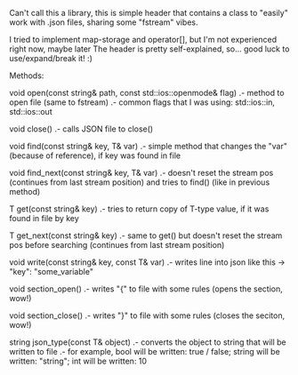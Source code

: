 Can't call this a library, this is simple header that contains a class to "easily" work with .json files, sharing some "fstream" vibes.

I tried to implement map-storage and operator[], but I'm not experienced right now, maybe later
The header is pretty self-explained, so... good luck to use/expand/break it! :)

Methods:

void open(const string& path, const std::ios::openmode& flag)
.- method to open file (same to fstream)
.- common flags that I was using: std::ios::in, std::ios::out

void close()
.- calls JSON file to close()

void find(const string& key, T& var) 
.- simple method that changes the "var" (because of reference), if key was found in file

void find_next(const string& key, T& var) 
.- doesn't reset the stream pos (continues from last stream position) and tries to find() (like in previous method)

T get<T>(const string& key) 
.- tries to return copy of T-type value, if it was found in file by key

T get_next<T>(const string& key) 
.- same to get() but doesn't reset the stream pos before searching (continues from last stream position)

void write(const string& key, const T& var) 
.- writes line into json like this -> "key": "some_variable"

void section_open()
.- writes "{" to file with some rules (opens the section, wow!)

void section_close()
.- writes "}" to file with some rules (closes the seciton, wow!)

string json_type(const T& object)
.- converts the object to string that will be written to file
.- for example, bool will be written: true / false; string will be written: "string"; int will be written: 10
